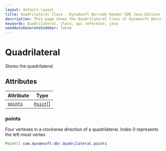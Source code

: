 ```yaml
---
layout: default-layout
title: Quadrilateral Class - Dynamsoft Barcode Reader SDK Java Edition API Reference
description: This page shows the Quadrilateral Class of Dynamsoft Barcode Reader SDK Java Edition API Reference.
keywords: Quadrilateral, class, api reference, java
needAutoGenerateSidebar: false
---
```



# Quadrilateral
Stores the quadrilateral. 
  

## Attributes
  
| Attribute | Type |
|---------- | ---- |
| [`points`](#points) | [`Point`](Point.md)[] |


### points
Four vertexes in a clockwise direction of a quadrilateral. Index 0 represents the left-most vertex. 
```java
Point[] com.dynamsoft.dbr.Quadrilateral.points
```



